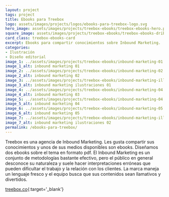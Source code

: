 ```yaml
---
layout: project
tags: project
title: Ebooks para Treebox
logo: assets/images/projects/logos/ebooks-para-treebox-logo.svg
hero_image: assets/images/projects/treebox-ebooks/treebox-ebooks-hero.png
square_image: assets/images/projects/treebox-ebooks/treebox-ebooks-dribbble.png
card_class: treebox-ebooks-card
excerpt: Ebooks para compartir conocimientos sobre Inbound Marketing.
categories:
- Ilustración
- Diseño editorial
image_1: ../assets/images/projects/treebox-ebooks/inbound-marketing-01.jpg
image_1_alt: inbound marketing 01
image_2: ../assets/images/projects/treebox-ebooks/inbound-marketing-02.jpg
image_2_alt: inbound marketing 02
image_3: ../assets/images/projects/treebox-ebooks/inbound-marketing-illustrations-01.jpg
image_3_alt: inbound marketing ilustraciones 01
image_4: ../assets/images/projects/treebox-ebooks/inbound-marketing-04.jpg
image_4_alt: inbound marketing 03
image_5: ../assets/images/projects/treebox-ebooks/inbound-marketing-04.jpg
image_5_alt: inbound marketing 04
image_6: ../assets/images/projects/treebox-ebooks/inbound-marketing-05.jpg
image_6_alt: inbound marketing 05
image_7: ../assets/images/projects/treebox-ebooks/inbound-marketing-illustrations-02.jpg
image_7_alt: inbound marketing ilustraciones 02
permalink: /ebooks-para-treebox/
---
```

Treebox es una agencia de Inbound Marketing. Les gusta compartir sus conocimientos y unos de sus medios disponibles son ebooks. Diseñamos dos ebooks sobre el tema en formato pdf. El Inbound Marketing es un conjunto de metodologías bastante efectivo, pero el público en general desconoce su naturaleza y suele hacer interpretaciones erróneas que pueden dificultar el trabajo y la relación con los clientes. La marca maneja un lenguaje fresco y el equipo busca que sus contenidos sean llamativos y divertidos.

[treebox.co](https://treebox.co/){:target='_blank'}
